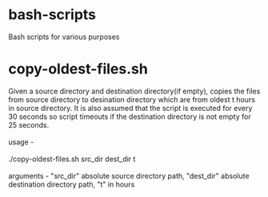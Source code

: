 # bash-scripts
Bash scripts for various purposes

# copy-oldest-files.sh
Given a source directory and destination directory(if empty), copies the files from source directory to desination directory which are from oldest t hours in source directory. It is also assumed that the script is executed for every 30 seconds so script timeouts if the destination directory is not empty for 25 seconds.
<br /><br />
 usage -
  <br /><br />
./copy-oldest-files.sh src_dir dest_dir t 
  <br /><br />
  arguments - "src_dir" absolute source directory path,  "dest_dir" absolute destination directory path, "t" in hours

